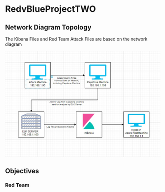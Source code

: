 # RedvBlueProjectTWO

## Network Diagram Topology

The Kibana Files and  Red Team Attack Files are based on the network diagram

![Network Diagram](Diagram/Network_Topology_Diagram.jpg)

## Objectives

### Red Team
